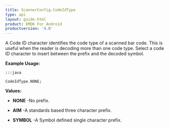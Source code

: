```yaml
---
title: ScannerConfig.CodeIdType
type: api
layout: guide.html
product: EMDK For Android
productversion: '4.0'
---
```



A Code ID character identifies the code type of a scanned bar code. This
 is useful when the reader is decoding more than one code type. Select a
 code ID character to insert between the prefix and the decoded symbol.
 
 

**Example Usage:**
	
	:::java
	
	CodeIdType.NONE;
	


**Values:**

* **NONE** -No prefix.

* **AIM** -A standards based three character prefix.

* **SYMBOL** -A Symbol defined single character prefix.









